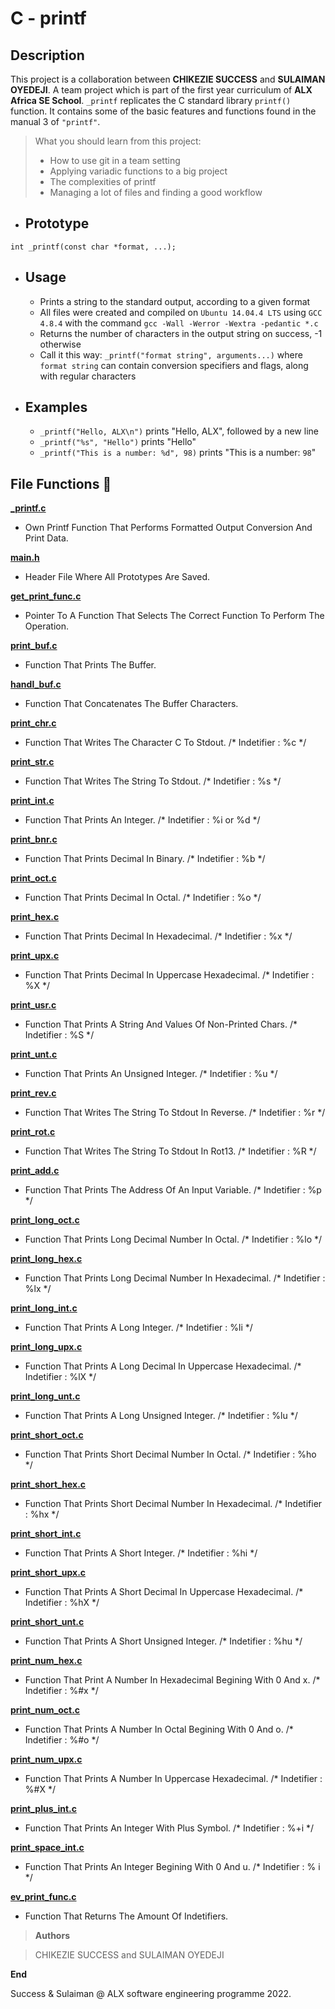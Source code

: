 # C - printf

## Description

 This project is a collaboration between **CHIKEZIE SUCCESS** and **SULAIMAN OYEDEJI**. A team project which is part of the first year curriculum of **ALX Africa SE School**. `_printf` replicates the C standard library `printf()` function. It contains some of the basic features and functions found in the manual 3 of `"printf"`. 


> What you should learn from this project:
 >  - How to use git in a team setting
 >  - Applying variadic functions to a big project
 >  - The complexities of printf
 >  - Managing a lot of files and finding a good workflow

* ## Prototype
`int _printf(const char *format, ...);` 

* ## Usage
    - Prints a string to the standard output, according to a given format
    - All files were created and compiled on `Ubuntu 14.04.4 LTS` using `GCC 4.8.4` with the command `gcc -Wall -Werror -Wextra -pedantic *.c`
    - Returns the number of characters in the output string on success, -1 otherwise
    - Call it this way: `_printf("format string", arguments...)` where `format string` can contain conversion specifiers and flags, along with regular characters

* ## Examples
    - `_printf("Hello, ALX\n")` prints "Hello, ALX", followed by a new line
    - `_printf("%s", "Hello")` prints "Hello"
    - `_printf("This is a number: %d", 98)` prints "This is a number: `98`"


## File Functions 📃

**[_printf.c](./_printf.c)**
- Own Printf Function That Performs Formatted Output Conversion And Print Data.

**[main.h](./main.h)**
- Header File Where All Prototypes Are Saved.

**[get_print_func.c](./get_print_func.c)**
- Pointer To A Function That Selects The Correct Function To Perform The Operation.

**[print_buf.c](./print_buf.c)**
- Function That Prints The Buffer.

**[handl_buf.c](./handl_buf.c)**
- Function That Concatenates The Buffer Characters.

**[print_chr.c](./print_chr.c)**
- Function That Writes The Character C To Stdout. /* Indetifier : %c */

**[print_str.c](./print_str.c)**
- Function That Writes The String To Stdout. /* Indetifier : %s */

**[print_int.c](./print_int.c)**
- Function That Prints An Integer. /* Indetifier : %i or %d */

**[print_bnr.c](./print_bnr.c)**
- Function That Prints Decimal In Binary. /* Indetifier : %b */

**[print_oct.c](./print_oct.c)**
- Function That Prints Decimal In Octal. /* Indetifier : %o */

**[print_hex.c](./print_hex.c)**
- Function That Prints Decimal In Hexadecimal. /* Indetifier : %x */

**[print_upx.c](./print_upx.c)**
- Function That Prints Decimal In Uppercase Hexadecimal. /* Indetifier : %X */

**[print_usr.c](./print_usr.c)**
- Function That Prints A String And Values Of Non-Printed Chars. /* Indetifier : %S */

**[print_unt.c](./print_unt.c)**
- Function That Prints An Unsigned Integer. /* Indetifier : %u */

**[print_rev.c](./print_rev.c)**
- Function That Writes The String To Stdout In Reverse. /* Indetifier : %r */

**[print_rot.c](./print_rot.c)**
- Function That Writes The String To Stdout In Rot13. /* Indetifier : %R */

**[print_add.c](./print_add.c)**
- Function That Prints The Address Of An Input Variable. /* Indetifier : %p */

**[print_long_oct.c](./print_long_oct.c)**
- Function That Prints Long Decimal Number In Octal. /* Indetifier : %lo */

**[print_long_hex.c](./print_long_hex.c)**
- Function That Prints Long Decimal Number In Hexadecimal. /* Indetifier : %lx */

**[print_long_int.c](./print_long_int.c)**
- Function That Prints A Long Integer. /* Indetifier : %li */

**[print_long_upx.c](./print_long_upx.c)**
- Function That Prints A Long Decimal In Uppercase Hexadecimal. /* Indetifier : %lX */

**[print_long_unt.c](./print_long_unt.c)**
- Function That Prints A Long Unsigned Integer. /* Indetifier : %lu */

**[print_short_oct.c](./print_short_oct.c)**
- Function That Prints Short Decimal Number In Octal. /* Indetifier : %ho */

**[print_short_hex.c](./print_short_hex.c)**
- Function That Prints Short Decimal Number In Hexadecimal. /* Indetifier : %hx */

**[print_short_int.c](./print_short_int.c)**
- Function That Prints A Short Integer. /* Indetifier : %hi */

**[print_short_upx.c](./print_short_upx.c)**
- Function That Prints A Short Decimal In Uppercase Hexadecimal. /* Indetifier : %hX */

**[print_short_unt.c](./print_short_unt.c)**
- Function That Prints A Short Unsigned Integer. /* Indetifier : %hu */

**[print_num_hex.c](./print_num_hex.c)**
- Function That Print A Number In Hexadecimal Begining With 0 And x. /* Indetifier : %#x */

**[print_num_oct.c](./print_num_oct.c)**
- Function That Prints A Number In Octal Begining With 0 And o. /* Indetifier : %#o */

**[print_num_upx.c](./print_num_upx.c)**
- Function That Prints A Number In Uppercase Hexadecimal. /* Indetifier : %#X */

**[print_plus_int.c](./print_plus_int.c)**
- Function That Prints An Integer With Plus Symbol. /* Indetifier : %+i */

**[print_space_int.c](./print_space_int.c)**
- Function That Prints An Integer Begining With 0 And u. /* Indetifier : % i */

**[ev_print_func.c](./ev_print_func.c)**
- Function That Returns The Amount Of Indetifiers.

> **Authors**

> CHIKEZIE SUCCESS and SULAIMAN OYEDEJI

**End**

Success & Sulaiman @ ALX software engineering programme 2022.
